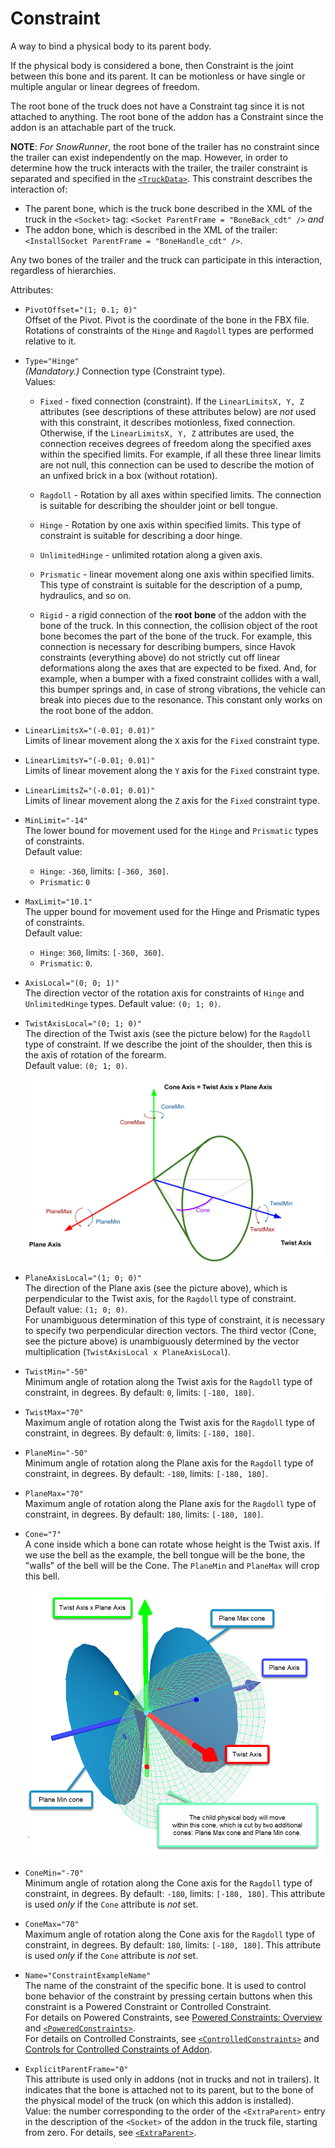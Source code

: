 # Constraint

A way to bind a physical body to its parent body.

If the physical body is considered a bone, then Constraint is the joint between this bone and its parent. It can be motionless or have single or multiple angular or linear degrees of freedom.

The root bone of the truck does not have a Constraint tag since it is not attached to anything.
The root bone of the addon has a Constraint since the addon is an attachable part of the truck.

**NOTE**: *For SnowRunner*, the root bone of the trailer has no constraint since the trailer can exist independently on the map. However, in order to determine how the truck interacts with the trailer, the trailer constraint is separated and specified in the [`<TruckData>`](./../../../truckdata/index.md). This constraint describes the interaction of:

-   The parent bone, which is the truck bone described in the XML of the truck in the `<Socket>` tag: `<Socket ParentFrame = "BoneBack_cdt" />`
    *and*
-   The addon bone, which is described in the XML of the trailer: `<InstallSocket ParentFrame = "BoneHandle_cdt" />`.

Any two bones of the trailer and the truck can participate in this interaction, regardless of hierarchies.

Attributes:

-   `PivotOffset="(1; 0.1; 0)"`  
    Offset of the Pivot. Pivot is the coordinate of the bone in the FBX file. Rotations of constraints of the `Hinge` and `Ragdoll` types are performed relative to it.

-   `Type="Hinge"`  
    *(Mandatory.)* Connection type (Constraint type).  
    Values:
    -   `Fixed` - fixed connection (constraint). If the `LinearLimitsX, Y, Z` attributes (see descriptions of these attributes below) are *not* used with this constraint, it describes motionless, fixed connection. Otherwise, if the `LinearLimitsX, Y, Z` attributes are used, the connection receives degrees of freedom along the specified axes within the specified limits. For example, if all these three linear limits are not null, this connection can be used to describe the motion of an unfixed brick in a box (without rotation).

    -   `Ragdoll` - Rotation by all axes within specified limits. The connection is suitable for describing the shoulder joint or bell tongue.

    -   `Hinge` - Rotation by one axis within specified limits. This type of constraint is suitable for describing a door hinge.

    -   `UnlimitedHinge` - unlimited rotation along a given axis.

    -   `Prismatic` - linear movement along one axis within specified limits. This type of constraint is suitable for the description of a pump, hydraulics, and so on.

    -   `Rigid` - a rigid connection of the **root bone** of the addon with the bone of the truck. In this connection, the collision object of the root bone becomes the part of the bone of the truck. For example, this connection is necessary for describing bumpers, since Havok constraints (everything above) do not strictly cut off linear deformations along the axes that are expected to be fixed. And, for example, when a bumper with a fixed constraint collides with a wall, this bumper springs and, in case of strong vibrations, the vehicle can break into pieces due to the resonance. This constant only works on the root bone of the addon.

-   `LinearLimitsX="(-0.01; 0.01)"`  
    Limits of linear movement along the `X` axis for the `Fixed` constraint type.

-   `LinearLimitsY="(-0.01; 0.01)"`  
    Limits of linear movement along the `Y` axis for the `Fixed` constraint type.

-   `LinearLimitsZ="(-0.01; 0.01)"`  
    Limits of linear movement along the `Z` axis for the `Fixed` constraint type.

-   `MinLimit="-14"`  
    The lower bound for movement used for the `Hinge` and `Prismatic` types of constraints.  
    Default value:

    -   `Hinge`: `-360`, limits: `[-360, 360]`.
    -   `Prismatic`: `0`

-   `MaxLimit="10.1"`  
    The upper bound for movement used for the Hinge and Prismatic types of constraints.  
    Default value:

    -   `Hinge`: `360`, limits: `[-360, 360]`.
    -   `Prismatic`: `0`.

-   `AxisLocal="(0; 0; 1)"`  
    The direction vector of the rotation axis for constraints of `Hinge` and `UnlimitedHinge` types. Default value: `(0; 1; 0)`.

-   `TwistAxisLocal="(0; 1; 0)"`  
    The direction of the Twist axis (see the picture below) for the `Ragdoll` type of constraint. If we describe the joint of the shoulder, then this is the axis of rotation of the forearm.  
    Default value: `(0; 1; 0)`. 
   
    ![Twist, Cone, and Plane axes](./media/twist_plane_and_cone_axes.png)

-   `PlaneAxisLocal="(1; 0; 0)"`  
    The direction of the Plane axis (see the picture above), which is perpendicular to the Twist axis, for the `Ragdoll` type of constraint. Default value: `(1; 0; 0)`.  
    For unambiguous determination of this type of constraint, it is necessary to specify two perpendicular direction vectors. The third vector (Cone, see the picture above) is unambiguously determined by the vector multiplication (`TwistAxisLocal x PlaneAxisLocal`).  

-   `TwistMin="-50"`  
    Minimum angle of rotation along the Twist axis for the `Ragdoll` type of constraint, in degrees. By default: `0`, limits: `[-180, 180]`.

-   `TwistMax="70"`  
    Maximum angle of rotation along the Twist axis for the `Ragdoll` type of constraint, in degrees. By default: `0`, limits: `[-180, 180]`.

-   `PlaneMin="-50"`  
    Minimum angle of rotation along the Plane axis for the `Ragdoll` type of constraint, in degrees. By default: `-180`, limits: `[-180, 180]`.

-   `PlaneMax="70"`  
    Maximum angle of rotation along the Plane axis for the `Ragdoll` type of constraint, in degrees. By default: `180`, limits: `[-180, 180]`.

-   `Cone="7"`  
    A cone inside which a bone can rotate whose height is the Twist axis. If we use the bell as the example, the bell tongue will be the bone, the "walls" of the bell will be the Cone. The `PlaneMin` and `PlaneMax` will crop this bell.  

    ![plane cones intersecting the movement cone](./media/plane_cones_intersecting_the_movement_cone.png)

-   `ConeMin="-70"`  
    Minimum angle of rotation along the Cone axis for the `Ragdoll` type of constraint, in degrees. By default: `-180`, limits: `[-180, 180]`. This attribute is used *only* if the `Cone` attribute is *not* set.

-   `ConeMax="70"`  
    Maximum angle of rotation along the Cone axis for the `Ragdoll` type of constraint, in degrees. By default: `180`, limits: `[-180, 180]`. This attribute is used *only* if the `Cone` attribute is *not* set.

-   `Name="ConstraintExampleName"`  
    The name of the constraint of the specific bone. It is used to control bone behavior of the constraint by pressing certain buttons when this constraint is a Powered Constraint or Controlled Constraint.   
    For details on Powered Constraints, see [Powered Constraints: Overview](./../../../../../additional_info_on_trucks/powered_constraints/powered_constraints_overview.md) and [`<PoweredConstraints>`](./../../../poweredconstraints/index.md).  
    For details on Controlled Constraints, see [`<ControlledConstraints>`](./../../../controlledconstraints/index.md) and [Controls for Controlled Constraints of Addon](./../../../../../additional_info_on_trucks/addons_selected_info/controls_for_controlled_constraints.md).

-   `ExplicitParentFrame="0"`  
    This attribute is used only in addons (not in trucks and not in trailers). It indicates that the bone is attached not to its parent, but to the bone of the physical model of the truck (on which this addon is installed).   
    Value: the number corresponding to the order of the `<ExtraParent>` entry in the description of the `<Socket>` of the addon in the truck file, starting from zero. For details, see [`<ExtraParent>`](./../../../gamedata/addonsockets/socket/extraparent/index.md).



